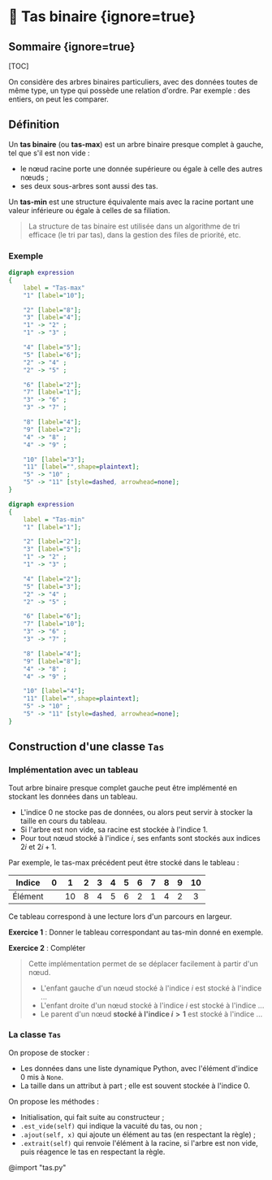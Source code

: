 # :grapes: Tas binaire {ignore=true}

## Sommaire {ignore=true}

[TOC]

On considère des arbres binaires particuliers, avec des données toutes de même type, un type qui possède une relation d'ordre. Par exemple : des entiers, on peut les comparer.

## Définition

Un **tas binaire** (ou **tas-max**) est un arbre binaire presque complet à gauche, tel que s'il est non vide :
* le nœud racine porte une donnée supérieure ou égale à celle des autres nœuds ;
* ses deux sous-arbres sont aussi des tas.

Un **tas-min** est une structure équivalente mais avec la racine portant une valeur inférieure ou égale à celles de sa filiation.

> La structure de tas binaire est utilisée dans un algorithme de tri efficace (le tri par tas), dans la gestion des files de priorité, etc.

### Exemple

```dot
digraph expression
{
    label = "Tas-max"
    "1" [label="10"];

    "2" [label="8"];
    "3" [label="4"];
    "1" -> "2" ;
    "1" -> "3" ;

    "4" [label="5"];
    "5" [label="6"];
    "2" -> "4" ;
    "2" -> "5" ;

    "6" [label="2"];
    "7" [label="1"];
    "3" -> "6" ;
    "3" -> "7" ;

    "8" [label="4"];
    "9" [label="2"];
    "4" -> "8" ;
    "4" -> "9" ;

    "10" [label="3"];
    "11" [label="",shape=plaintext];
    "5" -> "10" ;
    "5" -> "11" [style=dashed, arrowhead=none];
}
```


```dot
digraph expression
{
    label = "Tas-min"
    "1" [label="1"];

    "2" [label="2"];
    "3" [label="5"];
    "1" -> "2" ;
    "1" -> "3" ;

    "4" [label="2"];
    "5" [label="3"];
    "2" -> "4" ;
    "2" -> "5" ;

    "6" [label="6"];
    "7" [label="10"];
    "3" -> "6" ;
    "3" -> "7" ;

    "8" [label="4"];
    "9" [label="8"];
    "4" -> "8" ;
    "4" -> "9" ;

    "10" [label="4"];
    "11" [label="",shape=plaintext];
    "5" -> "10" ;
    "5" -> "11" [style=dashed, arrowhead=none];
}
```

## Construction d'une classe `Tas`

### Implémentation avec un tableau

Tout arbre binaire presque complet gauche peut être implémenté en stockant les données dans un tableau.
* L'indice $0$ ne stocke pas de données, ou alors peut servir à stocker la taille en cours du tableau.
* Si l'arbre est non vide, sa racine est stockée à l'indice $1$.
* Pour tout nœud stocké à l'indice $i$, ses enfants sont stockés aux indices $2i$ et $2i+1$.


Par exemple, le tas-max précédent peut être stocké dans le tableau :

|Indice |$0$ |$1$ |$2$ |$3$ |$4$ |$5$ |$6$ |$7$ |$8$ |$9$ |$10$|
|-------|:--:|:--:|:--:|:--:|:--:|:--:|:--:|:--:|:--:|:--:|:--:|
|Élément|    |$10$|$8$ |$4$ |$5$ |$6$ |$2$ |$1$ |$4$ |$2$ |$3$ |

Ce tableau correspond à une lecture lors d'un parcours en largeur.

**Exercice 1** : Donner le tableau correspondant au tas-min donné en exemple.

**Exercice 2** : Compléter
> Cette implémentation permet de se déplacer facilement à partir d'un nœud.
> * L'enfant gauche d'un nœud stocké à l'indice $i$ est stocké à l'indice ...
> * L'enfant droite d'un nœud stocké à l'indice $i$ est stocké à l'indice ...
> * Le parent d'un nœud **stocké à l'indice $i > 1$** est stocké à l'indice ...

### La classe `Tas`

On propose de stocker :
* Les données dans une liste dynamique Python, avec l'élément d'indice $0$ mis à `None`.
* La taille dans un attribut à part ; elle est souvent stockée à l'indice $0$.

On propose les méthodes :
* Initialisation, qui fait suite au constructeur ;
* `.est_vide(self)` qui indique la vacuité du tas, ou non ;
* `.ajout(self, x)` qui ajoute un élément au tas (en respectant la règle) ;
* `.extrait(self)` qui renvoie l'élément à la racine, si l'arbre est non vide, puis réagence le tas en respectant la règle.

@import "tas.py"
